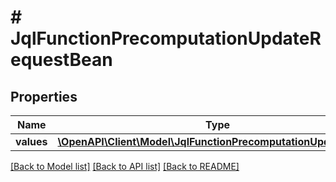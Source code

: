 # # JqlFunctionPrecomputationUpdateRequestBean

## Properties

Name | Type | Description | Notes
------------ | ------------- | ------------- | -------------
**values** | [**\OpenAPI\Client\Model\JqlFunctionPrecomputationUpdateBean[]**](JqlFunctionPrecomputationUpdateBean.md) |  | [optional]

[[Back to Model list]](../../README.md#models) [[Back to API list]](../../README.md#endpoints) [[Back to README]](../../README.md)
